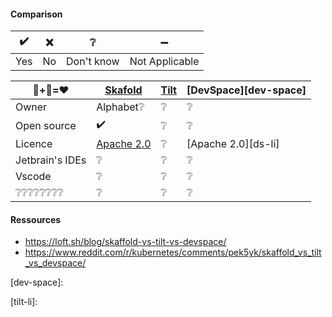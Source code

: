 #### Comparison

| ✔️ | ❌  | ❔           | ➖             |
| --- | --- | ---         |   ---           |
| Yes | No  | Don't know  | Not Applicable  |

<!-- Default line
| ❔❔❔❔❔❔❔❔   | ❔                  | ❔            | ❔                    |
-->
<!-- copy/paste: ✔️  ❌ ➖ ❔ -->

|   🐋+🐧=❤️     | [Skafold][skaffold] | [Tilt][tilt] | [DevSpace][dev-space] |
| ---             | ---                 | ---          | ---                   |
| Owner           | Alphabet❔          | ❔            | ❔                    |
| Open source     | ✔️                 | ❔            | ❔                    |
| Licence         | [Apache 2.0][ska-li] | ❔            | [Apache 2.0][ds-li]  |
| Jetbrain's IDEs | ❔                  | ❔            | ❔                    |
| Vscode          | ❔                  | ❔            | ❔                    |
| ❔❔❔❔❔❔❔❔   | ❔                  | ❔            | ❔                    |


#### Ressources
- https://loft.sh/blog/skaffold-vs-tilt-vs-devspace/
- https://www.reddit.com/r/kubernetes/comments/pek5yk/skaffold_vs_tilt_vs_devspace/

<!-- Link tools -->
[skaffold]: https://skaffold.dev/
[tilt]: https://tilt.dev/
[dev-space]: 


<!-- licences tools -->
[ska-li]: https://github.com/GoogleContainerTools/skaffold/blob/main/LICENSE
[devspace-li]: https://github.com/loft-sh/devspace/blob/main/LICENSE
[tilt-li]: 
